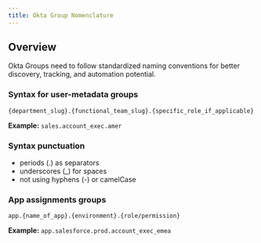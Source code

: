 ```yaml
---
title: Okta Group Nomenclature
---
```


## Overview

Okta Groups need to follow standardized naming conventions for better discovery, tracking, and automation potential.

### Syntax for user-metadata groups

`{department_slug}.{functional_team_slug}.{specific_role_if_applicable}`

**Example:** `sales.account_exec.amer`

### Syntax punctuation

- periods (.) as separators
- underscores (_) for spaces
- not using hyphens (-) or camelCase

### App assignments groups

`app.{name_of_app}.{environment}.{role/permission}`

**Example:** `app.salesforce.prod.account_exec_emea`
